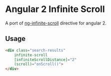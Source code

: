 # Angular 2 Infinite Scroll
A port of [ng-infinite-scroll](https://github.com/sroze/ngInfiniteScroll) directive for angular 2.

## Usage

```html
<div class="search-results"
    infinite-scroll
    [infiniteScrollDistance]="2"
    (scroll)="onScroll()">
</div>
```
